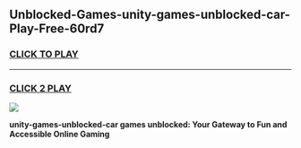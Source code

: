 
## Unblocked-Games-unity-games-unblocked-car-Play-Free-60rd7
<h3>
<a href="https://premium76.site?title=unity-games-unblocked-car&ref=20M">CLICK TO PLAY</a></h3>
<hr>

<h3>
<a href="https://premium76.site?title=unity-games-unblocked-car&ref=20M">CLICK 2 PLAY</a>
  
</h3>

<a href="https://premium76.site?title=unity-games-unblocked-car&ref=19M"><img src="https://clearcache.store/games.png"></a>


**unity-games-unblocked-car games unblocked: Your Gateway to Fun and Accessible Online Gaming**
